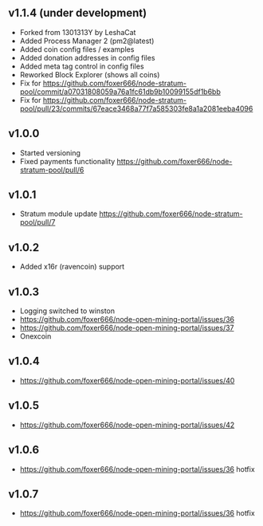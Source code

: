 ## v1.1.4 (under development)
* Forked from 1301313Y by LeshaCat
* Added Process Manager 2 (pm2@latest)
* Added coin config files / examples
* Added donation addresses in config files
* Added meta tag control in config files
* Reworked Block Explorer (shows all coins)
* Fix for https://github.com/foxer666/node-stratum-pool/commit/a07031808059a76a1fc61db9b10099155df1b6bb
* Fix for https://github.com/foxer666/node-stratum-pool/pull/23/commits/67eace3468a77f7a585303fe8a1a2081eeba4096

## v1.0.0
* Started versioning
* Fixed payments functionality https://github.com/foxer666/node-stratum-pool/pull/6

## v1.0.1
* Stratum module update https://github.com/foxer666/node-stratum-pool/pull/7

## v1.0.2
* Added x16r (ravencoin) support

## v1.0.3
* Logging switched to winston
* https://github.com/foxer666/node-open-mining-portal/issues/36
* https://github.com/foxer666/node-open-mining-portal/issues/37
* Onexcoin

## v1.0.4
* https://github.com/foxer666/node-open-mining-portal/issues/40

## v1.0.5
* https://github.com/foxer666/node-open-mining-portal/issues/42

## v1.0.6
* https://github.com/foxer666/node-open-mining-portal/issues/36 hotfix

## v1.0.7
* https://github.com/foxer666/node-open-mining-portal/issues/36 hotfix
